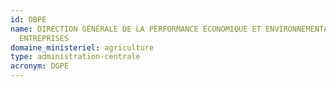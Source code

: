 ```yaml
---
id: DBPE
name: DIRECTION GÉNÉRALE DE LA PERFORMANCE ÉCONOMIQUE ET ENVIRONNEMENTALE DES
  ENTREPRISES
domaine_ministeriel: agriculture
type: administration-centrale
acronym: DGPE
---
```

